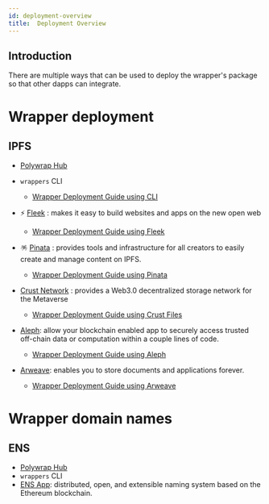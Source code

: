 ```yaml
---
id: deployment-overview
title:  Deployment Overview
---
```


 ## **Introduction**

There are multiple ways that can be used to deploy the wrapper's package
so that other dapps can integrate.
 
 # Wrapper deployment 
 ## IPFS
 
 * [Polywrap Hub](https://github.com/polywrap/hub) 

 * `wrappers` CLI
    
    * [Wrapper Deployment Guide using CLI](./deploy-cli)
 
 * ⚡ [Fleek](https://docs.fleek.co/) : makes it easy to build websites and apps on the new open web 
    
    * [Wrapper Deployment Guide using Fleek](./deploy-fleek)

 * 🪅 [Pinata](https://docs.pinata.cloud/) : provides tools and infrastructure for all creators to easily create and manage content on IPFS.

    * [Wrapper Deployment Guide using Pinata](./deploy-pinata)

 * [Crust Network](https://wiki.crust.network/docs/en/crustAccount) : provides a Web3.0 decentralized storage network for the Metaverse
    
    * [Wrapper Deployment Guide using Crust Files](./deploy-crust)

 * [Aleph](https://docs.alephdata.org/):  allow your blockchain enabled app to securely access trusted off-chain data or computation within a couple lines of code.

    * [Wrapper Deployment Guide using Aleph](./deploy-aleph)

 * [Arweave](https://docs.arweave.org/info/): enables you to store documents and applications forever. 

    * [Wrapper Deployment Guide using Arweave](./deploy-arweave)  
 
 
 # Wrapper domain names
## ENS
 * [Polywrap Hub](https://github.com/polywrap/hub)
 * `wrappers` CLI 
 * [ENS App](https://docs.ens.domains/):  distributed, open, and extensible naming system based on the Ethereum blockchain.